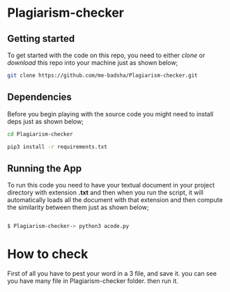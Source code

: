 # Plagiarism-checker


## Getting started

To get started with the code on this repo, you need to either *clone* or *download* this repo into your machine just as shown below;

```bash
git clone https://github.com/me-badsha/Plagiarism-checker.git
```

## Dependencies 

Before you begin playing with the source code you might need to install deps just as shown below;

```bash
cd Plagiarism-checker
```

```bash
pip3 install -r requirements.txt
```

## Running the App

To run this code you need to have your textual document in your project directory with extension **.txt** and then when you run the script, it will automatically loads all the document with that extension and then compute the similarity between them just as shown below;

```bash

$ Plagiarism-checker-> python3 acode.py

```
# How to check
First of all you have to pest your word in a 3 file, and save it. you can see you have many file in Plagiarism-checker folder.
then run it.
